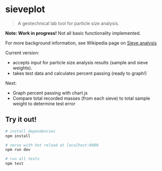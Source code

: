 # sieveplot

> A geotechnical lab tool for particle size analysis.

**Note: Work in progress!**
Not all basic functionality implemented.

For more background information, see Wikipedia page on [Sieve analysis](https://en.wikipedia.org/wiki/Sieve_analysis)

Current version:
* accepts input for particle size analysis results (sample and sieve weights).
* takes test data and calculates percent passing (ready to graph!)

Next:
* Graph percent passing with chart.js
* Compare total recorded masses (from each sieve) to total sample weight to determine test error

## Try it out!

``` bash
# install dependencies
npm install

# serve with hot reload at localhost:8080
npm run dev

# run all tests
npm test
```
